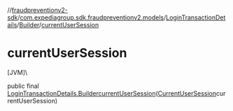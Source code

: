 //[fraudpreventionv2-sdk](../../../../index.md)/[com.expediagroup.sdk.fraudpreventionv2.models](../../index.md)/[LoginTransactionDetails](../index.md)/[Builder](index.md)/[currentUserSession](current-user-session.md)

# currentUserSession

[JVM]\

public final [LoginTransactionDetails.Builder](index.md)[currentUserSession](current-user-session.md)([CurrentUserSession](../../-current-user-session/index.md)currentUserSession)
